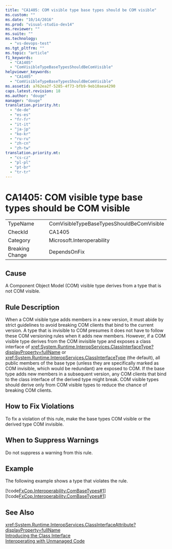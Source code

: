 ```yaml
---
title: "CA1405: COM visible type base types should be COM visible"
ms.custom: ""
ms.date: "10/14/2016"
ms.prod: "visual-studio-dev14"
ms.reviewer: ""
ms.suite: ""
ms.technology: 
  - "vs-devops-test"
ms.tgt_pltfrm: ""
ms.topic: "article"
f1_keywords: 
  - "CA1405"
  - "ComVisibleTypeBaseTypesShouldBeComVisible"
helpviewer_keywords: 
  - "CA1405"
  - "ComVisibleTypeBaseTypesShouldBeComVisible"
ms.assetid: a762ea2f-5285-4f73-bfb9-9eb10aea4290
caps.latest.revision: 18
ms.author: "douge"
manager: "douge"
translation.priority.ht: 
  - "de-de"
  - "es-es"
  - "fr-fr"
  - "it-it"
  - "ja-jp"
  - "ko-kr"
  - "ru-ru"
  - "zh-cn"
  - "zh-tw"
translation.priority.mt: 
  - "cs-cz"
  - "pl-pl"
  - "pt-br"
  - "tr-tr"
---
```

# CA1405: COM visible type base types should be COM visible
|||  
|-|-|  
|TypeName|ComVisibleTypeBaseTypesShouldBeComVisible|  
|CheckId|CA1405|  
|Category|Microsoft.Interoperability|  
|Breaking Change|DependsOnFix|  
  
## Cause  
 A Component Object Model (COM) visible type derives from a type that is not COM visible.  
  
## Rule Description  
 When a COM visible type adds members in a new version, it must abide by strict guidelines to avoid breaking COM clients that bind to the current version. A type that is invisible to COM presumes it does not have to follow these COM versioning rules when it adds new members. However, if a COM visible type derives from the COM invisible type and exposes a class interface of <xref:System.Runtime.InteropServices.ClassInterfaceType?displayProperty=fullName> or <xref:System.Runtime.InteropServices.ClassInterfaceType> (the default), all public members of the base type (unless they are specifically marked as COM invisible, which would be redundant) are exposed to COM. If the base type adds new members in a subsequent version, any COM clients that bind to the class interface of the derived type might break. COM visible types should derive only from COM visible types to reduce the chance of breaking COM clients.  
  
## How to Fix Violations  
 To fix a violation of this rule, make the base types COM visible or the derived type COM invisible.  
  
## When to Suppress Warnings  
 Do not suppress a warning from this rule.  
  
## Example  
 The following example shows a type that violates the rule.  
  
 [!code[FxCop.Interoperability.ComBaseTypes#1](../codequality/codesnippet/VisualBasic/ca1405--com-visible-type-base-types-should-be-com-visible_1.vb)]
[!code[FxCop.Interoperability.ComBaseTypes#1](../codequality/codesnippet/CSharp/ca1405--com-visible-type-base-types-should-be-com-visible_1.cs)]  
  
## See Also  
 <xref:System.Runtime.InteropServices.ClassInterfaceAttribute?displayProperty=fullName>   
 [Introducing the Class Interface](http://msdn.microsoft.com/en-us/733c0dd2-12e5-46e6-8de1-39d5b25df024)   
 [Interoperating with Unmanaged Code](../Topic/Interoperating%20with%20Unmanaged%20Code.md)